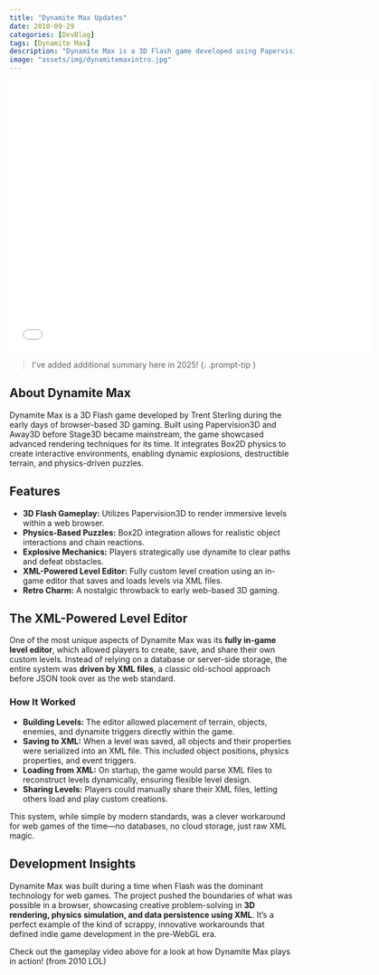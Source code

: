 ```yaml
---
title: "Dynamite Max Updates"
date: 2010-09-29
categories: [DevBlog]
tags: [Dynamite Max]
description: "Dynamite Max is a 3D Flash game developed using Papervision3D and Box2D, featuring physics-driven puzzles, explosive gameplay, and an XML-powered level editor."
image: "assets/img/dynamitemaxintro.jpg"
---
```



<iframe width="640" height="480" src="//www.youtube.com/embed/9jyXvl8VUQA" frameborder="0" allowfullscreen="allowfullscreen">&nbsp;</iframe>



> I've added additional summary here in 2025!
{: .prompt-tip }


## About Dynamite Max

Dynamite Max is a 3D Flash game developed by Trent Sterling during the early days of browser-based 3D gaming. Built using Papervision3D and Away3D before Stage3D became mainstream, the game showcased advanced rendering techniques for its time. It integrates Box2D physics to create interactive environments, enabling dynamic explosions, destructible terrain, and physics-driven puzzles.

## Features

- **3D Flash Gameplay:** Utilizes Papervision3D to render immersive levels within a web browser.
- **Physics-Based Puzzles:** Box2D integration allows for realistic object interactions and chain reactions.
- **Explosive Mechanics:** Players strategically use dynamite to clear paths and defeat obstacles.
- **XML-Powered Level Editor:** Fully custom level creation using an in-game editor that saves and loads levels via XML files.
- **Retro Charm:** A nostalgic throwback to early web-based 3D gaming.

## The XML-Powered Level Editor

One of the most unique aspects of Dynamite Max was its **fully in-game level editor**, which allowed players to create, save, and share their own custom levels. Instead of relying on a database or server-side storage, the entire system was **driven by XML files**, a classic old-school approach before JSON took over as the web standard.

### How It Worked
- **Building Levels:** The editor allowed placement of terrain, objects, enemies, and dynamite triggers directly within the game.
- **Saving to XML:** When a level was saved, all objects and their properties were serialized into an XML file. This included object positions, physics properties, and event triggers.
- **Loading from XML:** On startup, the game would parse XML files to reconstruct levels dynamically, ensuring flexible level design.
- **Sharing Levels:** Players could manually share their XML files, letting others load and play custom creations.

This system, while simple by modern standards, was a clever workaround for web games of the time—no databases, no cloud storage, just raw XML magic.

## Development Insights

Dynamite Max was built during a time when Flash was the dominant technology for web games. The project pushed the boundaries of what was possible in a browser, showcasing creative problem-solving in **3D rendering, physics simulation, and data persistence using XML**. It’s a perfect example of the kind of scrappy, innovative workarounds that defined indie game development in the pre-WebGL era.

Check out the gameplay video above for a look at how Dynamite Max plays in action! (from 2010 LOL)
